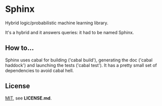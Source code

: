 # Sphinx

Hybrid logic/probabilistic machine learning library.

It's a hybrid and it answers queries: it had to be named Sphinx.

## How to...

Sphinx uses cabal for building ('cabal build'), generating the doc ('cabal
haddock') and launching the tests ('cabal test'). It has a pretty small
set of dependencies to avoid cabal hell.

## License

[MIT](http://opensource.org/licenses/MIT), see **LICENSE.md**.
